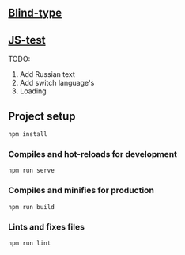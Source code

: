 
## [Blind-type](https://denfi92-blind-typing.netlify.app/)
## [JS-test](https://denfi92.github.io/NewGen-Vision-test/)

TODO:
1. Add Russian text
2. Add switch language's
3. Loading



## Project setup
```
npm install
```

### Compiles and hot-reloads for development
```
npm run serve
```

### Compiles and minifies for production
```
npm run build
```

### Lints and fixes files
```
npm run lint
```
